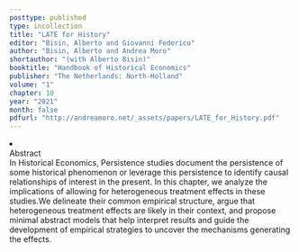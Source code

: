 ```yaml
---
posttype: published
type: incollection
title: "LATE for History"
editor: "Bisin, Alberto and Giovanni Federico"
author: "Bisin, Alberto and Andrea Moro"
shortauthor: "(with Alberto Bisin)"
booktitle: "Handbook of Historical Economics"
publisher: "The Netherlands: North-Holland"
volume: "1"
chapter: 10
year: "2021"
month: false
pdfurl: "http://andreamoro.net/_assets/papers/LATE_for_History.pdf"
---
```

  <li  class="acc_hide"> <div class="title">Abstract</div>
    In Historical Economics, Persistence studies document the persistence of some historical phenomenon or leverage this persistence to identify causal relationships of interest in the present. In this chapter, we analyze the implications of allowing for  heterogeneous treatment effects in these studies.We delineate their common empirical structure, argue that heterogeneous treatment effects are likely in their context, and propose minimal abstract models that help interpret results and guide the development of empirical strategies to uncover the mechanisms generating the effects.
  </li>
